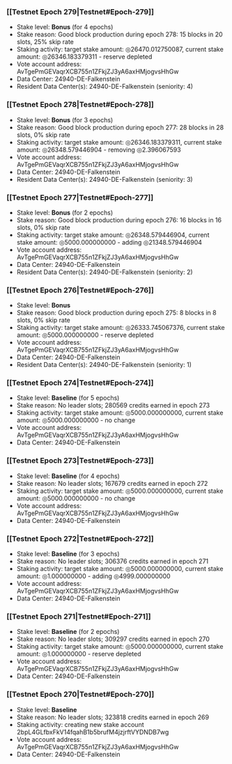 ### [[Testnet Epoch 279|Testnet#Epoch-279]]
* Stake level: **Bonus** (for 4 epochs)
* Stake reason: Good block production during epoch 278: 15 blocks in 20 slots, 25% skip rate
* Staking activity: target stake amount: ◎26470.012750087, current stake amount: ◎26346.183379311 - reserve depleted
* Vote account address: AvTgePmGEVaqrXCB755n1ZFkjZJ3yA6axHMjogvsHhGw
* Data Center: 24940-DE-Falkenstein
* Resident Data Center(s): 24940-DE-Falkenstein (seniority: 4)
### [[Testnet Epoch 278|Testnet#Epoch-278]]
* Stake level: **Bonus** (for 3 epochs)
* Stake reason: Good block production during epoch 277: 28 blocks in 28 slots, 0% skip rate
* Staking activity: target stake amount: ◎26346.183379311, current stake amount: ◎26348.579446904 - removing ◎2.396067593
* Vote account address: AvTgePmGEVaqrXCB755n1ZFkjZJ3yA6axHMjogvsHhGw
* Data Center: 24940-DE-Falkenstein
* Resident Data Center(s): 24940-DE-Falkenstein (seniority: 3)
### [[Testnet Epoch 277|Testnet#Epoch-277]]
* Stake level: **Bonus** (for 2 epochs)
* Stake reason: Good block production during epoch 276: 16 blocks in 16 slots, 0% skip rate
* Staking activity: target stake amount: ◎26348.579446904, current stake amount: ◎5000.000000000 - adding ◎21348.579446904
* Vote account address: AvTgePmGEVaqrXCB755n1ZFkjZJ3yA6axHMjogvsHhGw
* Data Center: 24940-DE-Falkenstein
* Resident Data Center(s): 24940-DE-Falkenstein (seniority: 2)
### [[Testnet Epoch 276|Testnet#Epoch-276]]
* Stake level: **Bonus**
* Stake reason: Good block production during epoch 275: 8 blocks in 8 slots, 0% skip rate
* Staking activity: target stake amount: ◎26333.745067376, current stake amount: ◎5000.000000000 - reserve depleted
* Vote account address: AvTgePmGEVaqrXCB755n1ZFkjZJ3yA6axHMjogvsHhGw
* Data Center: 24940-DE-Falkenstein
* Resident Data Center(s): 24940-DE-Falkenstein (seniority: 1)
### [[Testnet Epoch 274|Testnet#Epoch-274]]
* Stake level: **Baseline** (for 5 epochs)
* Stake reason: No leader slots; 280569 credits earned in epoch 273
* Staking activity: target stake amount: ◎5000.000000000, current stake amount: ◎5000.000000000 - no change
* Vote account address: AvTgePmGEVaqrXCB755n1ZFkjZJ3yA6axHMjogvsHhGw
* Data Center: 24940-DE-Falkenstein
### [[Testnet Epoch 273|Testnet#Epoch-273]]
* Stake level: **Baseline** (for 4 epochs)
* Stake reason: No leader slots; 167679 credits earned in epoch 272
* Staking activity: target stake amount: ◎5000.000000000, current stake amount: ◎5000.000000000 - no change
* Vote account address: AvTgePmGEVaqrXCB755n1ZFkjZJ3yA6axHMjogvsHhGw
* Data Center: 24940-DE-Falkenstein
### [[Testnet Epoch 272|Testnet#Epoch-272]]
* Stake level: **Baseline** (for 3 epochs)
* Stake reason: No leader slots; 306376 credits earned in epoch 271
* Staking activity: target stake amount: ◎5000.000000000, current stake amount: ◎1.000000000 - adding ◎4999.000000000
* Vote account address: AvTgePmGEVaqrXCB755n1ZFkjZJ3yA6axHMjogvsHhGw
* Data Center: 24940-DE-Falkenstein
### [[Testnet Epoch 271|Testnet#Epoch-271]]
* Stake level: **Baseline** (for 2 epochs)
* Stake reason: No leader slots; 309297 credits earned in epoch 270
* Staking activity: target stake amount: ◎5000.000000000, current stake amount: ◎1.000000000 - reserve depleted
* Vote account address: AvTgePmGEVaqrXCB755n1ZFkjZJ3yA6axHMjogvsHhGw
* Data Center: 24940-DE-Falkenstein
### [[Testnet Epoch 270|Testnet#Epoch-270]]
* Stake level: **Baseline**
* Stake reason: No leader slots; 323818 credits earned in epoch 269
* Staking activity: creating new stake account 2bpL4GLfbxFkV14fqahB1b5brufM4jzjrftVYDNDB7wg
* Vote account address: AvTgePmGEVaqrXCB755n1ZFkjZJ3yA6axHMjogvsHhGw
* Data Center: 24940-DE-Falkenstein
